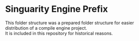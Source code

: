 # Singuarity Engine Prefix
This folder structure was a prepared folder structure for easier  
distribution of a compile engine project.  
It is included in this repository for historical reasons.